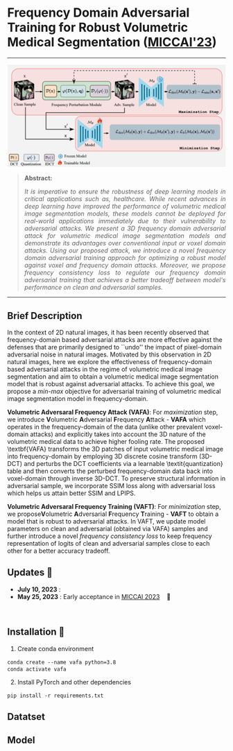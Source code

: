 # Frequency Domain Adversarial Training for Robust Volumetric Medical Segmentation ([MICCAI'23](https://conferences.miccai.org/2023/en/))

<hr />

![main figure](/media/vafa_vaft.png)
> **Abstract:** <p style="text-align: justify;">*It is imperative to ensure the robustness of deep learning models in critical applications such as, healthcare. While recent advances in deep learning have improved the performance of volumetric medical image segmentation models, these models cannot be deployed for real-world applications immediately due to their vulnerability to adversarial attacks. We present a 3D frequency domain adversarial attack for volumetric medical image segmentation models and demonstrate its advantages over conventional input or voxel domain attacks. Using our proposed attack, we introduce a novel frequency domain adversarial training approach for optimizing a robust model against voxel and frequency domain attacks.  Moreover, we propose frequency consistency loss to regulate our frequency domain adversarial training that achieves a better tradeoff between model's performance on clean and adversarial samples.* </p>
<hr />


## Brief Description 
In the context of 2D natural images, it has been recently observed that frequency-domain based adversarial attacks are more effective against the defenses that are primarily designed to ``undo'' the impact of pixel-domain adversarial noise in natural images. Motivated by this observation in 2D natural images, here we explore the effectiveness of frequency-domain based adversarial attacks in the regime of volumetric medical image segmentation and aim to obtain a volumetric medical image segmentation model that is robust against adversarial attacks. To achieve this goal, we propose a *min-max* objective for adversarial training of volumetric medical image segmentation model in frequency-domain. 

**Volumetric Adversaral Frequency Attack (VAFA)**: For *maximization* step, we introduce **V**olumetric **A**dversarial **F**requency **A**ttack - **VAFA** which operates in the frequency-domain of the data (unlike other prevalent voxel-domain attacks) and explicitly takes into account the 3D nature of the volumetric medical data to achieve higher fooling rate. The proposed \textbf{VAFA} transforms the 3D patches of input volumetric medical image into frequency-domain by employing 3D discrete cosine transform (3D-DCT) and perturbs the DCT coefficients via a learnable \textit{quantization} table and then converts the perturbed frequency-domain data back into voxel-domain through inverse 3D-DCT. To preserve structural information in adversarial sample, we incorporate SSIM loss along with adversarial loss which helps us attain better SSIM and LPIPS. 

**Volumetric Adversaral Frequency Training (VAFT)**: For *minimization* step, we propose**V**olumetric **A**dversarial **F**requency **T**raining - **VAFT** to obtain a model that is robust to adversarial attacks. In VAFT, we update model parameters on clean and adversarial (obtained via VAFA) samples and further introduce a novel *frequency consistency loss* to keep frequency representation of logits of clean and adversarial samples close to each other for a better accuracy tradeoff.


## Updates :loudspeaker:
- **July 10, 2023** : 
- **May 25, 2023** : Early acceptance in [MICCAI 2023](https://conferences.miccai.org/2023/en/)  &nbsp;&nbsp; :confetti_ball:


<br>

## Installation :wrench:
1. Create conda environment
```shell
conda create --name vafa python=3.8
conda activate vafa
```
2. Install PyTorch and other dependencies
```shell
pip install -r requirements.txt
```

## Datatset


## Model





